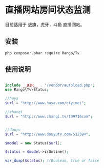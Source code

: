 # 直播网站房间状态监测

目前适用于 战旗，虎牙，斗鱼 直播网站。

## 安装

    php composer.phar require Rango/Tv


## 使用说明

```php

include __DIR__ . '/vendor/autoload.php';
use Rango\Tv\Status;

//huya
$url = "http://www.huya.com/cfyimei";

//zhanqi
$url = "http://www.zhanqi.tv/199716com";


//douyu
$url = "http://www.douyutv.com/512594";

$model = new Status($url);

$status = $model->isOnline();

var_dump($status); //Boolean, true or false

```